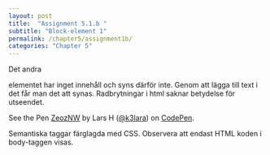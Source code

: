 ```yaml
---
layout: post
title:  "Assignment 5.1.b "
subtitle: "Block-element 1"
permalink: /chapter5/assignment1b/
categories: "Chapter 5"
---
```

Det andra <section> elementet har inget innehåll och syns därför inte. Genom att lägga till text i det får man det att synas. Radbrytningar i html saknar betydelse för utseendet.
<p data-height="310" data-theme-id="light" data-slug-hash="ZeozNW" data-default-tab="html,result" data-user="k3lara" data-embed-version="2" data-pen-title="ZeozNW" class="codepen">See the Pen <a href="https://codepen.io/k3lara/pen/ZeozNW/">ZeozNW</a> by Lars H (<a href="http://codepen.io/k3lara">@k3lara</a>) on <a href="http://codepen.io">CodePen</a>.</p>
<script async src="https://production-assets.codepen.io/assets/embed/ei.js"></script>
<figcaption>Semantiska taggar färglagda med CSS. Observera att endast HTML koden i body-taggen visas.</figcaption>
